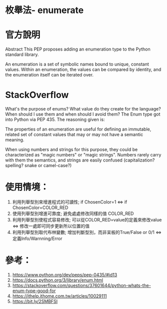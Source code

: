 # 枚舉法- enumerate
# 官方說明
Abstract
This PEP proposes adding an enumeration type to the Python standard library.

An enumeration is a set of symbolic names bound to unique, constant values. Within an enumeration, the values can be compared by identity, and the enumeration itself can be iterated over.

# StackOverflow
What's the purpose of enums? What value do they create for the language? When should I use them and when should I avoid them?
The Enum type got into Python via PEP 435. The reasoning given is:

The properties of an enumeration are useful for defining an immutable, related set of constant values that may or may not have a semantic meaning.

When using numbers and strings for this purpose, they could be characterized as "magic numbers" or "magic strings". Numbers rarely carry with them the semantics, and strings are easily confused (capitalization? spelling? snake or camel-case?)


# 使用情境：
1. 利用列舉型別來增進程式的可讀性; if ChosenColor=1 <=> if ChosenColor=COLOR_RED
2. 使用列舉型別增進可靠度; 避免處處修改同樣的值 COLOR_RED
3. 利用列舉型別使程式容易修改; 可以從COLOR_RED=value的定義來修改value <=> 修改一處即可同步更新所以位置的值
4. 利用列舉型別取代布林變數; 增加判斷型別，而非呆板的True/False or 0/1 <=> 定義Info/Warnning/Error


# 參考：
1. https://www.python.org/dev/peps/pep-0435/#id13
2. https://docs.python.org/3/library/enum.html
3. https://stackoverflow.com/questions/37601644/python-whats-the-enum-type-good-for
4. https://ithelp.ithome.com.tw/articles/10029111
5. https://bit.ly/2SMBFSI